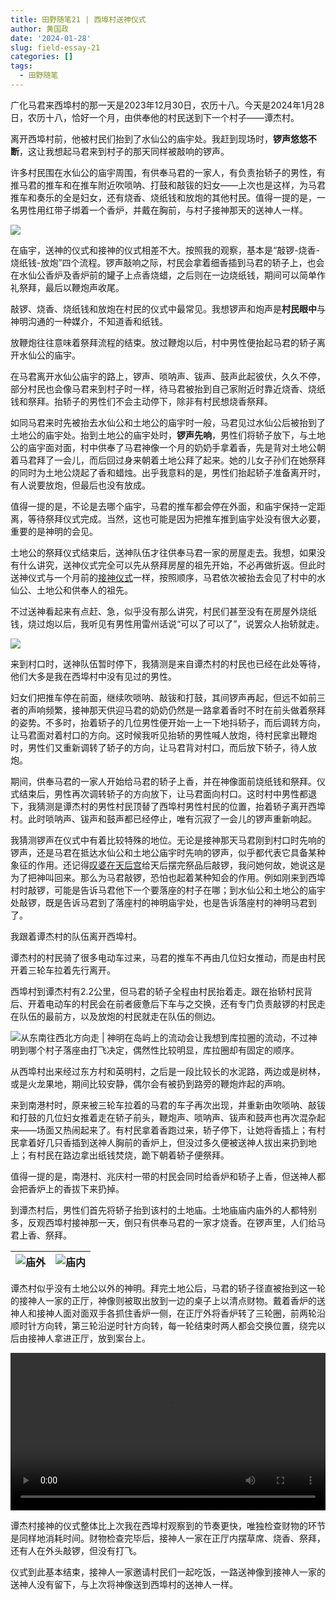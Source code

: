 ```yaml
---
title: 田野随笔21 | 西埠村送神仪式
author: 黄国政
date: '2024-01-28'
slug: field-essay-21
categories: []
tags:
  - 田野随笔
---
```


<!--more-->

广化马君来西埠村的那一天是2023年12月30日，农历十八。今天是2024年1月28日，农历十八，恰好一个月，由供奉他的村民送到下一个村子——谭杰村。

离开西埠村前，他被村民们抬到了水仙公的庙宇处。我赶到现场时，**锣声悠悠不断**，这让我想起马君来到村子的那天同样被敲响的锣声。

许多村民围在水仙公的庙宇周围，有供奉马君的一家人，有负责抬轿子的男性，有推马君的推车和在推车附近吹唢呐、打鼓和敲钹的妇女——上次也是这样，为马君推车和奏乐的全是妇女，还有烧香、烧纸钱和放炮的其他村民。值得一提的是，一名男性用红带子绑着一个香炉，并戴在胸前，与村子接神那天的送神人一样。

![](https://cdn.jsdelivr.net/residualsun1/gh/blog-static/images/2024/01/01-28-xianglu.jpg)

在庙宇，送神的仪式和接神的仪式相差不大。按照我的观察，基本是“敲锣-烧香-烧纸钱-放炮”四个流程。锣声敲响之际，村民会拿着细香插到马君的轿子上，也会在水仙公香炉及香炉前的罐子上点香烧蜡，之后则在一边烧纸钱，期间可以简单作礼祭拜，最后以鞭炮声收尾。

敲锣、烧香、烧纸钱和放炮在村民的仪式中最常见。我想锣声和炮声是**村民眼中**与神明沟通的一种媒介，不知道香和纸钱。

放鞭炮往往意味着祭拜流程的结束。放过鞭炮以后，村中男性便抬起马君的轿子离开水仙公的庙宇。

在马君离开水仙公庙宇的路上，锣声、唢呐声、钹声、鼓声此起彼伏，久久不停，部分村民也会像马君来到村子时一样，待马君被抬到自己家附近时靠近烧香、烧纸钱和祭拜。抬轿子的男性们不会主动停下，除非有村民想烧香祭拜。

如同马君来时先被抬去水仙公和土地公的庙宇时一般，马君见过水仙公后被抬到了土地公的庙宇处。抬到土地公的庙宇处时，**锣声先响**，男性们将轿子放下，与土地公的庙宇面对面，村中供奉了马君神像一个月的奶奶手拿着香，先是背对土地公朝着马君拜了一会儿，而后回过身来朝着土地公拜了起来。她的儿女子孙们在她祭拜的同时为土地公烧起了香和蜡烛。出乎我意料的是，男性们抬起轿子准备离开时，有人说要放炮，但最后也没有放成。

值得一提的是，不论是去哪个庙宇，马君的推车都会停在外面，和庙宇保持一定距离，等待祭拜仪式完成。当然，这也可能是因为把推车推到庙宇处没有很大必要，重要的是神明的会见。

土地公的祭拜仪式结束后，送神队伍才往供奉马君一家的房屋走去。我想，如果没有什么讲究，送神仪式完全可以先从祭拜房屋的祖先开始，不必再做折返。但此时送神仪式与一个月前的[接神仪式](https://guozheng.rbind.io/posts/2023/12/field-essay-10/)一样，按照顺序，马君依次被抬去会见了村中的水仙公、土地公和供奉人的祖先。

不过送神看起来有点赶、急，似乎没有那么讲究，村民们甚至没有在房屋外烧纸钱，烧过炮以后，我听见有男性用雷州话说“可以了可以了”，说罢众人抬轿就走。

![](https://cdn.jsdelivr.net/residualsun1/gh/blog-static/images/2024/01/01-28-songshen.jpg)

来到村口时，送神队伍暂时停下，我猜测是来自谭杰村的村民也已经在此处等待，他们大多是我在西埠村中没有见过的男性。

妇女们把推车停在前面，继续吹唢呐、敲钹和打鼓，其间锣声再起，但远不如前三者的声响频繁，接神那天供迎马君的奶奶仍然是一路拿着香时不时在前头做着祭拜的姿势。不多时，抬着轿子的几位男性便开始一上一下地抖轿子，而后调转方向，让马君面对着村口的方向。这时候我听见抬轿的男性喊人放炮，待村民拿出鞭炮时，男性们又重新调转了轿子的方向，让马君背对村口，而后放下轿子，待人放炮。

期间，供奉马君的一家人开始给马君的轿子上香，并在神像面前烧纸钱和祭拜。仪式结束后，男性再次调转轿子的方向放下，让马君面向村口。这时村中男性都退下，我猜测是谭杰村的男性村民顶替了西埠村男性村民的位置，抬着轿子离开西埠村。此时唢呐声、钹声和鼓声都已经停止，唯有沉寂了一会儿的锣声重新响起。

我猜测锣声在仪式中有着比较特殊的地位。无论是接神那天马君刚到村口时先响的锣声，还是马君在抵达水仙公和土地公庙宇时先响的锣声，似乎都代表它具备某种象征的作用。还记得[叹婆在天后宫](https://guozheng.rbind.io/posts/2023/12/field-essay-18)给天后摆完祭品后敲锣，我问她何故，她说这是为了把神叫回来。那么为马君敲锣，恐怕也起着某种知会的作用。例如刚来到西埠村时敲锣，可能是告诉马君他下一个要落座的村子在哪；到水仙公和土地公的庙宇处敲锣，既是告诉马君到了落座村的神明庙宇处，也是告诉落座村的神明马君到了。

我跟着谭杰村的队伍离开西埠村。

谭杰村的村民骑了很多电动车过来，马君的推车不再由几位妇女推动，而是由村民开着三轮车拉着先行离开。

西埠村到谭杰村有2.2公里，但马君的轿子全程由村民抬着走。跟在抬轿村民背后、开着电动车的村民会在前者疲惫后下车与之交换，还有专门负责敲锣的村民走在队伍的最前方，以及放炮的村民就走在队伍的侧边。

![从东南往西北方向走 | 神明在岛屿上的流动会让我想到库拉圈的流动，不过神明到哪个村子落座由打飞决定，偶然性比较明显，库拉圈却有固定的顺序。](/images/posts/2024/01/01-28-map.jpg)

从西埠村出来经过东方村和英明村，之后是一段比较长的水泥路，两边或是树林，或是火龙果地，期间比较安静，偶尔会有被扔到路旁的鞭炮炸起的声响。

来到南港村时，原来被三轮车拉着的马君的车子再次出现，并重新由吹唢呐、敲钹和打鼓的几位妇女推着走在轿子前头，鞭炮声、唢呐声、钹声和鼓声也再次混杂起来——场面又热闹起来了。有村民拿着香跑过来，轿子停下，让她将香插上；有村民拿着好几只香插到送神人胸前的香炉上，但没过多久便被送神人拔出来扔到地上；有村民在路边拿出纸钱焚烧，跪下朝着轿子便祭拜。

值得一提的是，南港村、兆庆村一带的村民会同时给香炉和轿子上香，但送神人都会把香炉上的香拔下来扔掉。

到谭杰村后，男性们首先将轿子抬到该村的土地庙。土地庙庙内庙外的人都特别多，反观西埠村接神那一天，倒只有供奉马君的一家才烧香。在锣声里，人们给马君上香、祭拜。

|![庙外](https://cdn.jsdelivr.net/residualsun1/gh/blog-static/images/2024/01/01-28-tudimiao.jpg)|![庙内](https://cdn.jsdelivr.net/residualsun1/gh/blog-static/images/2024/01/01-28-tudimiao2.jpg)|
|:-:|:-:|

谭杰村似乎没有土地公以外的神明。拜完土地公后，马君的轿子径直被抬到这一轮的接神人一家的正厅，神像则被取出放到一边的桌子上以清点财物。戴着香炉的送神人和接神人面对面双手各抓住香炉一侧，在正厅外将香炉转了三轮圈，前两轮沿顺时针方向转，第三轮沿逆时针方向转，每一轮结束时两人都会交换位置，绕完以后由接神人拿进正厅，放到案台上。

<video src="https://cdn.jsdelivr.net/residualsun1/gh/blog-static/video/2024/01/01-28-god.mp4" style="width: 100%; display: block; margin: 0 auto;" controls></video>

谭杰村接神的仪式整体比上次我在西埠村观察到的节奏更快，唯独检查财物的环节是同样地消耗时间。财物检查完毕后，接神人一家在正厅内摆草席、烧香、祭拜，还有人在外头敲锣，但没有打飞。

仪式到此基本结束，接神人一家邀请村民们一起吃饭，一路送神像到接神人一家的送神人没有留下，与上次将神像送到西埠村的送神人一样。
